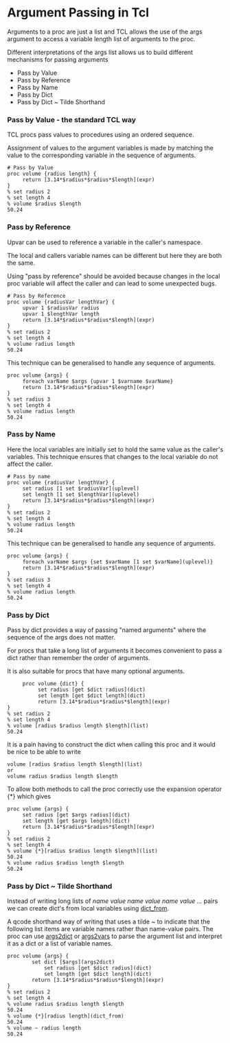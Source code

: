 # Argument Passing in Tcl

Arguments to a proc are just a list and TCL allows the use of the args argument to access a variable length list of arguments to the proc.

Different interpretations of the args list allows us to build different mechanisms for passing arguments
* Pass by Value
* Pass by Reference
* Pass by Name
* Pass by Dict
* Pass by Dict ~ Tilde Shorthand

### Pass by Value - the standard TCL way

TCL procs pass values to procedures using an ordered sequence.


Assignment of values to the argument variables is made by matching the value to the corresponding variable in the sequence of arguments.

	 
	# Pass by Value
	proc volume {radius length} {
	     return [3.14*$radius*$radius*$length](expr)
	}
	% set radius 2
	% set length 4
	% volume $radius $length
	50.24
	 

### Pass by Reference

Upvar can be used to reference a variable in the caller's namespace.


The local and callers variable names can be different but here they are both the same.

Using "pass by reference" should be avoided because changes in the local proc variable will affect the caller and can lead to some unexpected bugs. 


	 
	# Pass by Reference
	proc volume {radiusVar lengthVar} {
	     upvar 1 $radiusVar radius
	     upvar 1 $lengthVar length
	     return [3.14*$radius*$radius*$length](expr)
	}
	% set radius 2
	% set length 4
	% volume radius length
	50.24
	 
This technique can be generalised to handle any sequence of arguments.
	 
	proc volume {args} {
	     foreach varName $args {upvar 1 $varname $varName}
	     return [3.14*$radius*$radius*$length](expr)
	}
	% set radius 3
	% set length 4
	% volume radius length
	50.24
	 

### Pass by Name
Here the local variables are initially set to hold the same value as 
the caller's variables. 
This technique ensures that changes to the local variable do not affect the caller.
	 
	# Pass by name
	proc volume {radiusVar lengthVar} {
	     set radius [1 set $radiusVar](uplevel)
	     set length [1 set $lengthVar](uplevel)
	     return [3.14*$radius*$radius*$length](expr)
	}
	% set radius 2
	% set length 4
	% volume radius length
	50.24
	 
This technique can be generalised to handle any sequence of arguments.
	 
	proc volume {args} {
	     foreach varName $args {set $varName [1 set $varName](uplevel)}
	     return [3.14*$radius*$radius*$length](expr)
	}
	% set radius 3
	% set length 4
	% volume radius length
	50.24
	 
### Pass by Dict
Pass by dict provides a way of passing "named arguments" where the sequence of the args does not matter.


For procs that take a long list of arguments it becomes convenient to pass a dict rather than remember the order of arguments.


It is also suitable for procs that have many optional arguments.
	 
         proc volume {dict} {
              set radius [get $dict radius](dict)
              set length [get $dict length](dict)
              return [3.14*$radius*$radius*$length](expr)
	}
	% set radius 2
	% set length 4
	% volume [radius $radius length $length](list)
	50.24
	 
It is a pain having to construct the dict when calling this proc and it would be nice to be able to write
	 
	volume [radius $radius length $length](list)
	or
	volume radius $radius length $length
	 
To allow both methods to call the proc correctly use the expansion operator {*}
which gives
	 
	proc volume {args} {
	     set radius [get $args radius](dict)
	     set length [get $args length](dict)
	     return [3.14*$radius*$radius*$length](expr)
	}
	% set radius 2
	% set length 4
	% volume {*}[radius $radius length $length](list)
	50.24
	% volume radius $radius length $length
	50.24
	 

### Pass by Dict ~ Tilde Shorthand

Instead of writing long lists of _name value name value name value ..._ pairs we can create dict's from local variables using [dict_from](qc/dict_from.html).


A qcode shorthand way of writing that uses a tilde ~ to indicate that the following list items are variable names rather than name-value pairs.
The proc can use [args2dict](qc/args2dict.html) or [args2vars](qc/args2vars.html) to parse the argument list and interpret it as a dict or a list of variable names.


	 
	proc volume {args} {
        	set dict [$args](args2dict)
                set radius [get $dict radius](dict)
                set length [get $dict length](dict)
	        return [3.14*$radius*$radius*$length](expr)
	}
	% set radius 2
	% set length 4
	% volume radius $radius length $length
	50.24
	% volume {*}[radius length](dict_from)
	50.24 
	% volume ~ radius length
	50.24
	 